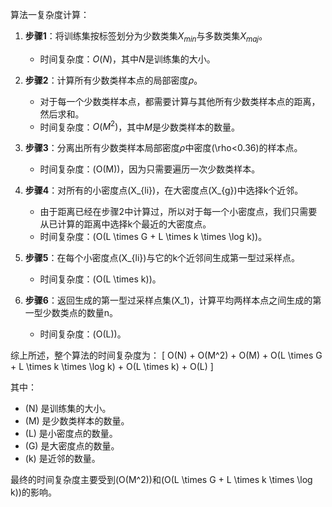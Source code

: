 算法一复杂度计算：

1. **步骤1**：将训练集按标签划分为少数类集$X_{min}$与多数类集$X_{maj}$。
   - 时间复杂度：$O(N)$，其中$N$是训练集的大小。

2. **步骤2**：计算所有少数类样本点的局部密度$\rho$。
   - 对于每一个少数类样本点，都需要计算与其他所有少数类样本点的距离，然后求和。
   - 时间复杂度：$O(M^2)$，其中$M$是少数类样本的数量。

3. **步骤3**：分离出所有少数类样本局部密度$\rho$中密度\(\rho<0.36\)的样本点。
   - 时间复杂度：\(O(M)\)，因为只需要遍历一次少数类样本。

4. **步骤4**：对所有的小密度点\(X_{li}\)，在大密度点\(X_{g}\)中选择k个近邻。
   - 由于距离已经在步骤2中计算过，所以对于每一个小密度点，我们只需要从已计算的距离中选择k个最近的大密度点。
   - 时间复杂度：\(O(L \times G + L \times k \times \log k)\)。

5. **步骤5**：在每个小密度点\(X_{li}\)与它的k个近邻间生成第一型过采样点。
   - 时间复杂度：\(O(L \times k)\)。

6. **步骤6**：返回生成的第一型过采样点集\(X_1\)，计算平均两样本点之间生成的第一型少数类点的数量n。
   - 时间复杂度：\(O(L)\)。

综上所述，整个算法的时间复杂度为：
\[ O(N) + O(M^2) + O(M) + O(L \times G + L \times k \times \log k) + O(L \times k) + O(L) \]

其中：
- \(N\) 是训练集的大小。
- \(M\) 是少数类样本的数量。
- \(L\) 是小密度点的数量。
- \(G\) 是大密度点的数量。
- \(k\) 是近邻的数量。

最终的时间复杂度主要受到\(O(M^2)\)和\(O(L \times G + L \times k \times \log k)\)的影响。
<!--stackedit_data:
eyJoaXN0b3J5IjpbLTEyNjY3NDY1OThdfQ==
-->